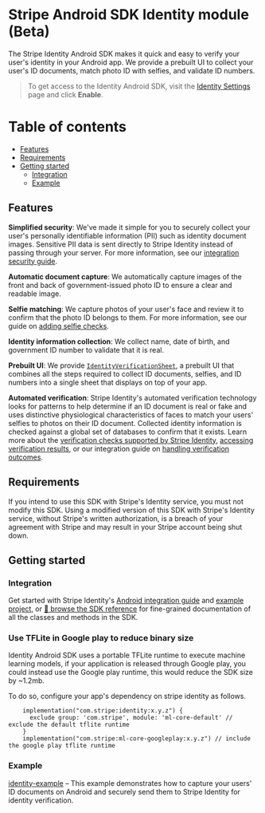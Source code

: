 # Stripe Android SDK Identity module (Beta)
The Stripe Identity Android SDK makes it quick and easy to verify your user's identity in your Android app. We provide a prebuilt UI to collect your user's ID documents, match photo ID with selfies, and validate ID numbers.

> To get access to the Identity Android SDK, visit the [Identity Settings](https://dashboard.stripe.com/settings/identity) page and click **Enable**.

# Table of contents

<!--ts-->
* [Features](#features)
* [Requirements](#requirements)
* [Getting started](#getting-started)
  * [Integration](#integration)
  * [Example](#example)

<!--te-->

## Features

**Simplified security**: We've made it simple for you to securely collect your user's personally identifiable information (PII) such as identity document images. Sensitive PII data is sent directly to Stripe Identity instead of passing through your server. For more information, see our [integration security guide](https://stripe.com/docs/security).

**Automatic document capture**: We automatically capture images of the front and back of government-issued photo ID to ensure a clear and readable image.

**Selfie matching**: We capture photos of your user's face and review it to confirm that the photo ID belongs to them. For more information, see our guide on [adding selfie checks](https://stripe.com/docs/identity/selfie).

**Identity information collection**: We collect name, date of birth, and government ID number to validate that it is real.

**Prebuilt UI**: We provide [`IdentityVerificationSheet`](https://stripe.dev/stripe-android/identity/com.stripe.android.identity/-identity-verification-sheet/index.html), a prebuilt UI that combines all the steps required to collect ID documents, selfies, and ID numbers into a single sheet that displays on top of your app.

**Automated verification**: Stripe Identity's automated verification technology looks for patterns to help determine if an ID document is real or fake and uses distinctive physiological characteristics of faces to match your users' selfies to photos on their ID document. Collected identity information is checked against a global set of databases to confirm that it exists. Learn more about the [verification checks supported by Stripe Identity](https://stripe.com/docs/identity/verification-checks), [accessing verification results](https://stripe.com/docs/identity/access-verification-results), or our integration guide on [handling verification outcomes](https://stripe.com/docs/identity/handle-verification-outcomes).

## Requirements

If you intend to use this SDK with Stripe's Identity service, you must not modify this SDK. Using a modified version of this SDK with Stripe's Identity service, without Stripe's written authorization, is a breach of your agreement with Stripe and may result in your Stripe account being shut down.

## Getting started

### Integration

Get started with Stripe Identity's [Android integration guide](https://stripe.com/docs/identity/verify-identity-documents?platform=android) and [example project](../identity-example), or [📘 browse the SDK reference](https://stripe.dev/stripe-android/identity/index.html) for fine-grained documentation of all the classes and methods in the SDK.

### Use TFLite in Google play to reduce binary size

Identity Android SDK uses a portable TFLite runtime to execute machine learning models, if your application is released through Google play, you could instead use the Google play runtime, this would reduce the SDK size by ~1.2mb.

To do so, configure your app's dependency on stripe identity as follows.
```
    implementation("com.stripe:identity:x.y.z") {
      exclude group: 'com.stripe', module: 'ml-core-default' // exclude the default tflite runtime
    }
    implementation("com.stripe:ml-core-googleplay:x.y.z") // include the google play tflite runtime
```

### Example

[identity-example](../identity-example) – This example demonstrates how to capture your users' ID documents on Android and securely send them to Stripe Identity for identity verification.
